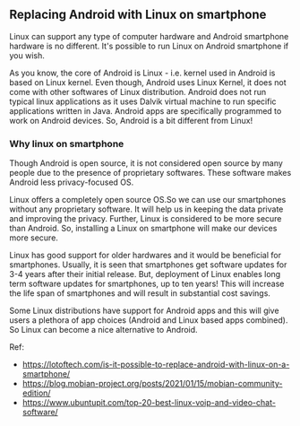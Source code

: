## Replacing Android with Linux on smartphone
Linux can support any type of computer hardware and Android smartphone hardware is no different. It's possible to run Linux on Android smartphone if you wish.

As you know, the core of Android is Linux - i.e. kernel used in Android is based on Linux kernel. Even though, Android uses Linux Kernel, it does not come with other softwares of Linux distribution.
Android does not run typical linux applications as it uses Dalvik virtual machine to run specific applications written in Java. Android apps are specifically programmed to work on Android devices. So, Android is a bit different from Linux!

### Why linux on smartphone
Though Android is open source, it is not considered open source by many people due to the presence of proprietary softwares. These software makes Android less privacy-focused OS.

Linux offers a completely open source OS.So we can use our smartphones without any proprietary software. It will help us in keeping the data private and improving the privacy. Further, Linux is considered to be more secure than Android. So, installing a Linux on smartphone will make our devices more secure.

Linux has good support for older hardwares and it would be beneficial for smartphones. Usually, it is seen that smartphones get software updates for 3-4 years after their initial release. But, deployment of Linux enables long term software updates for smartphones, up to ten years! This will increase the life span of smartphones and will result in substantial cost savings.

Some Linux distributions have support for Android apps and this will give users a plethora of app choices (Android and Linux based apps combined). So Linux can become a nice alternative to Android.

Ref:
* https://lotoftech.com/is-it-possible-to-replace-android-with-linux-on-a-smartphone/
* https://blog.mobian-project.org/posts/2021/01/15/mobian-community-edition/
* https://www.ubuntupit.com/top-20-best-linux-voip-and-video-chat-software/
